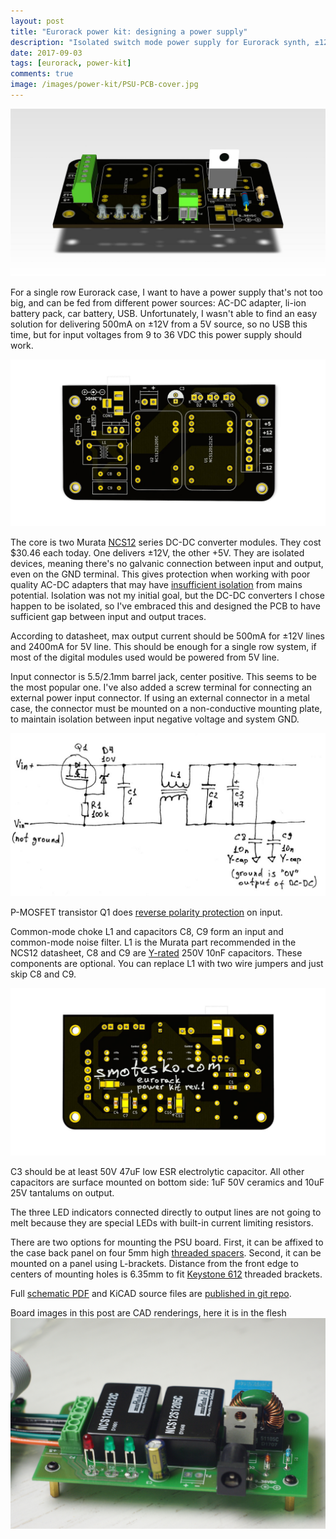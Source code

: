 ```yaml
---
layout: post
title: "Eurorack power kit: designing a power supply"
description: "Isolated switch mode power supply for Eurorack synth, ±12V and +5V outputs"
date: 2017-09-03
tags: [eurorack, power-kit]
comments: true
image: /images/power-kit/PSU-PCB-cover.jpg
---
```

![power supply board render](/images/power-kit/PSU-PCB-cover.jpg)

For a single row Eurorack case, I want to have a power supply that's not too
big, and can be fed from different power sources: AC-DC adapter,
li-ion battery pack, car battery, USB. Unfortunately, I wasn't able to find an
easy solution for delivering 500mA on ±12V from a 5V source, so no USB this time,
but for input
voltages from 9 to 36 VDC this power supply should work.

![board top view](/images/power-kit/PSU-PCB-FrontView.jpg)

The core is two Murata [NCS12](http://datasheet.octopart.com/NCS12D1212C-Murata-datasheet-22087528.pdf)
series DC-DC converter modules. They cost $30.46 each today.
One delivers ±12V, the other +5V.
They are isolated devices, meaning there's no
galvanic connection between input and output, even on the GND terminal. This
gives protection when working with poor quality AC-DC adapters that may have
[insufficient isolation](http://www.righto.com/2016/03/counterfeit-macbook-charger-teardown.html)
from mains potential. Isolation was not my initial goal, but the DC-DC converters
I chose happen to be isolated, so I've embraced this and designed the PCB
to have sufficient gap between input and output traces.

According to datasheet, max output current should be 500mA for ±12V lines
and 2400mA for 5V line. This should be enough for a single row system, if most of
the digital modules used would be powered from 5V line.

Input connector is 5.5/2.1mm barrel jack, center positive. This seems to be
the most popular one. I've also added a screw terminal for connecting an
external power input connector. If using an external connector in a metal
case, the connector must be mounted on a non-conductive mounting plate, to
maintain isolation between input negative voltage and system GND.

![input filtering and reverse polarity protection schematic](/images/power-kit/input-filter-protection.jpg)

P-MOSFET transistor Q1 does
[reverse polarity protection](https://hackaday.com/2011/12/06/reverse-voltage-protection-with-a-p-fet/)
on input.

Common-mode choke L1 and capacitors C8, C9 form an
input and common-mode noise filter. L1 is the Murata part recommended in the NCS12
datasheet, C8 and C9 are [Y-rated](http://powerblog.vicorpower.com/2013/06/what-are-y-capacitors/) 250V 10nF capacitors. These components are optional. You can replace L1 with two
wire jumpers and just skip C8 and C9.

![board bottom view](/images/power-kit/PSU-PCB-BottomView.jpg)

C3 should be at least 50V 47uF low ESR electrolytic capacitor.
All other capacitors are surface mounted on bottom side: 1uF 50V ceramics and
10uF 25V tantalums on output.

The three LED indicators connected directly to output lines are not going to
melt because they are special LEDs with built-in current limiting resistors.

There are two options for mounting the PSU board. First, it can be affixed
to the case back panel on four 5mm high
[threaded spacers](http://www2.mouser.com/ProductDetail/Harwin/R30-1010502/?qs=sGAEpiMZZMtrde5aJd3qw4L16p8RLiBxn1tjs5KeA3s%3d).
Second, it can be mounted on a panel using L-brackets. Distance from the front
edge to centers of mounting holes is 6.35mm to fit
[Keystone 612](http://www.mouser.com/ds/2/215/12-743940.pdf) threaded brackets.

Full [schematic PDF](https://github.com/smotesko/power-kit-PSU/blob/master/power-kit.rev1.pdf)
and KiCAD source files are [published in git repo](https://github.com/smotesko/power-kit-PSU).

Board images in this post are CAD renderings, here it is in the flesh
![photo of power supply](/images/power-kit/build/power-kit.JPG)